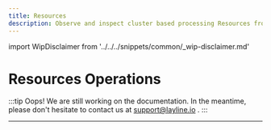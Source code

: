 ```yaml
---
title: Resources
description: Observe and inspect cluster based processing Resources from within the Configuration Center.
---
```


import WipDisclaimer from '../../../snippets/common/_wip-disclaimer.md'


# Resources Operations

:::tip Oops! We are still working on the documentation.
In the meantime, please don't hesitate to contact us at support@layline.io .
:::

---

<WipDisclaimer></WipDisclaimer>



